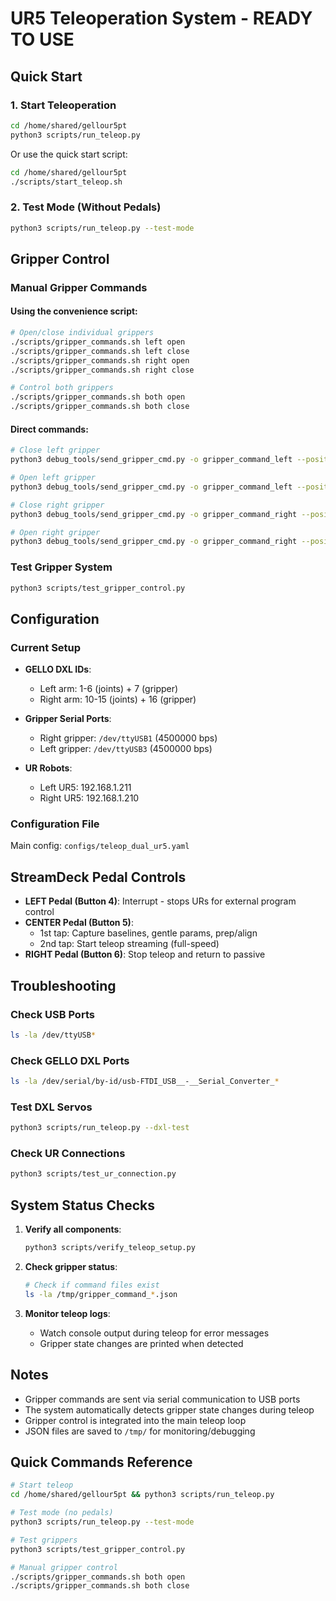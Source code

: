 # UR5 Teleoperation System - READY TO USE

## Quick Start

### 1. Start Teleoperation
```bash
cd /home/shared/gellour5pt
python3 scripts/run_teleop.py
```

Or use the quick start script:
```bash
cd /home/shared/gellour5pt
./scripts/start_teleop.sh
```

### 2. Test Mode (Without Pedals)
```bash
python3 scripts/run_teleop.py --test-mode
```

## Gripper Control

### Manual Gripper Commands

#### Using the convenience script:
```bash
# Open/close individual grippers
./scripts/gripper_commands.sh left open
./scripts/gripper_commands.sh left close
./scripts/gripper_commands.sh right open
./scripts/gripper_commands.sh right close

# Control both grippers
./scripts/gripper_commands.sh both open
./scripts/gripper_commands.sh both close
```

#### Direct commands:
```bash
# Close left gripper
python3 debug_tools/send_gripper_cmd.py -o gripper_command_left --position -0.075

# Open left gripper  
python3 debug_tools/send_gripper_cmd.py -o gripper_command_left --position 0.25

# Close right gripper
python3 debug_tools/send_gripper_cmd.py -o gripper_command_right --position -0.075

# Open right gripper
python3 debug_tools/send_gripper_cmd.py -o gripper_command_right --position 0.25
```

### Test Gripper System
```bash
python3 scripts/test_gripper_control.py
```

## Configuration

### Current Setup
- **GELLO DXL IDs**: 
  - Left arm: 1-6 (joints) + 7 (gripper)
  - Right arm: 10-15 (joints) + 16 (gripper)

- **Gripper Serial Ports**:
  - Right gripper: `/dev/ttyUSB1` (4500000 bps)
  - Left gripper: `/dev/ttyUSB3` (4500000 bps)

- **UR Robots**:
  - Left UR5: 192.168.1.211
  - Right UR5: 192.168.1.210

### Configuration File
Main config: `configs/teleop_dual_ur5.yaml`

## StreamDeck Pedal Controls

- **LEFT Pedal (Button 4)**: Interrupt - stops URs for external program control
- **CENTER Pedal (Button 5)**:
  - 1st tap: Capture baselines, gentle params, prep/align
  - 2nd tap: Start teleop streaming (full-speed)
- **RIGHT Pedal (Button 6)**: Stop teleop and return to passive

## Troubleshooting

### Check USB Ports
```bash
ls -la /dev/ttyUSB*
```

### Check GELLO DXL Ports
```bash
ls -la /dev/serial/by-id/usb-FTDI_USB__-__Serial_Converter_*
```

### Test DXL Servos
```bash
python3 scripts/run_teleop.py --dxl-test
```

### Check UR Connections
```bash
python3 scripts/test_ur_connection.py
```

## System Status Checks

1. **Verify all components**:
   ```bash
   python3 scripts/verify_teleop_setup.py
   ```

2. **Check gripper status**:
   ```bash
   # Check if command files exist
   ls -la /tmp/gripper_command_*.json
   ```

3. **Monitor teleop logs**:
   - Watch console output during teleop for error messages
   - Gripper state changes are printed when detected

## Notes

- Gripper commands are sent via serial communication to USB ports
- The system automatically detects gripper state changes during teleop
- Gripper control is integrated into the main teleop loop
- JSON files are saved to `/tmp/` for monitoring/debugging

## Quick Commands Reference

```bash
# Start teleop
cd /home/shared/gellour5pt && python3 scripts/run_teleop.py

# Test mode (no pedals)
python3 scripts/run_teleop.py --test-mode

# Test grippers
python3 scripts/test_gripper_control.py

# Manual gripper control
./scripts/gripper_commands.sh both open
./scripts/gripper_commands.sh both close
```
